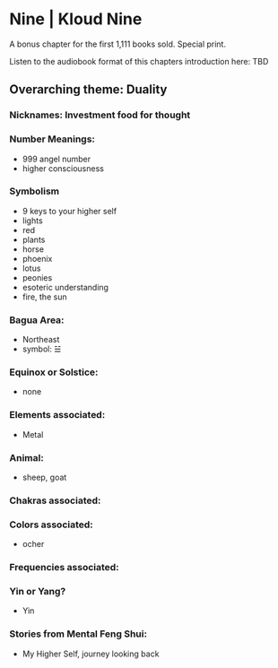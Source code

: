 # Nine | Kloud Nine

A bonus chapter for the first 1,111 books sold.  Special print.

Listen to the audiobook format of this chapters introduction here: TBD

## Overarching theme: Duality

### Nicknames: Investment food for thought

### Number Meanings:

- 999 angel number
- higher consciousness

### Symbolism
- 9 keys to your higher self
- lights
- red
- plants
- horse
- phoenix
- lotus
- peonies
- esoteric understanding
- fire, the sun

### Bagua Area:
- Northeast
- symbol: ☱

### Equinox or Solstice:
- none
### Elements associated:
- Metal

### Animal:
- sheep, goat

### Chakras associated:

### Colors associated:
- ocher

### Frequencies associated:

### Yin or Yang?
- Yin
### Stories from Mental Feng Shui:

- My Higher Self, journey looking back